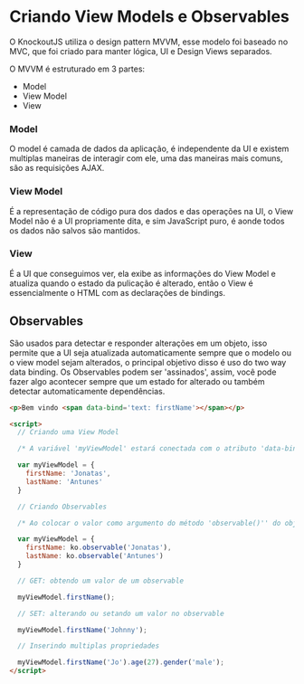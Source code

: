 # Criando View Models e Observables

O KnockoutJS utiliza o design pattern MVVM, esse modelo foi baseado no MVC, que foi criado para manter lógica, UI e Design Views separados.

O MVVM é estruturado em 3 partes:

- Model
- View Model
- View

### Model

O model é camada de dados da aplicação, é independente da UI e existem multiplas maneiras de interagir com ele, uma das maneiras mais comuns, são as requisições AJAX.

### View Model

É a representação de código pura dos dados e das operações na UI, o View Model não é a UI propriamente dita, e sim JavaScript puro, é aonde todos os dados não salvos são mantidos.

### View

É a UI que conseguimos ver, ela exibe as informações do View Model e atualiza quando o estado da pulicação é alterado, então o View é essencialmente o HTML com as declarações de bindings.

## Observables

São usados para detectar e responder alterações em um objeto, isso permite que a UI seja atualizada automaticamente sempre que o modelo ou o view model sejam alterados, o principal objetivo disso é uso do two way data binding. Os Observables podem ser 'assinados', assim, você pode fazer algo acontecer sempre que um estado for alterado ou também detectar automaticamente dependências.

```html
<p>Bem vindo <span data-bind='text: firstName'></span></p>

<script>
  // Criando uma View Model

  /* A variável 'myViewModel' estará conectada com o atributo 'data-bind' do elemento HTML que a esta chamando. */

  var myViewModel = {
    firstName: 'Jonatas',
    lastName: 'Antunes'
  }

  // Criando Observables

  /* Ao colocar o valor como argumento do método 'observable()'' do objeto 'ko', nós tornamos esses valores dinâmicos, e não importa onde eles estão e quantos 'firstName' existem em sua UI, eles serão atualizados. */

  var myViewModel = {
    firstName: ko.observable('Jonatas'),
    lastName: ko.observable('Antunes')
  }

  // GET: obtendo um valor de um observable

  myViewModel.firstName();

  // SET: alterando ou setando um valor no observable

  myViewModel.firstName('Johnny');

  // Inserindo multiplas propriedades

  myViewModel.firstName('Jo').age(27).gender('male');
</script>
```

